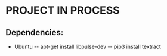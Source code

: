 
# PROJECT IN PROCESS



## Dependencies:

- Ubuntu
-- apt-get install libpulse-dev
-- pip3 install textract

